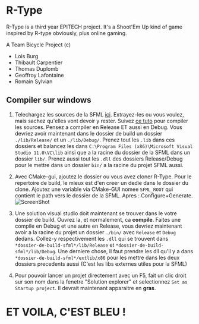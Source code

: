 R-Type
======

R-Type is a third year EPITECH project. It's a Shoot'Em Up kind of game inspired by R-type obviously, plus online gaming.

A Team Bicycle Project (c)
- Lois Burg
- Thibault Carpentier
- Thomas Duplomb
- Geoffroy Lafontaine
- Romain Sylvian

Compiler sur windows
--------------------

1. Telechargez les sources de la SFML [ici](https://github.com/LaurentGomila/SFML/tarball/master). Extrayez-les ou vous
voulez, mais sachez qu'elles vont devoir y rester.
Suivez [ce tuto](http://www.sfml-dev.org/tutorials/2.0/compile-with-cmake.php) pour compiler les sources. Pensez a
compiler en Release ET aussi en Debug. Vous devriez avoir maintenant dans le dossier de build un dossier `./lib/Release/`
et un `./lib/Debug/`. Prenez tout les `.lib` dans ces dossiers et balancez les dans 
`C:\Program Files (x86)\Microsoft Visual Studio 11.0\VC\lib` ainsi que a la racine du dossier de la SFML dans un dossier
`lib/`. Prenez aussi tout les `.dll` des dossiers Release/Debug pour le mettre dans un dossier `bin/` a la racine du projet
SFML aussi.

2. Avec CMake-gui, ajoutez le dossier ou vous avez cloner R-Type. Pour le repertoire de build, le mieux est d'en creer
un dedie dans le dossier du clone.
Ajoutez une variable via CMake-GUI nomee `SFML_ROOT` qui contient le path vers le dossier de la SFML. Apres : Configure+Generate.
![ScreenShot](https://github.com/tomahh/R-Type/raw/master/CMakeRType.png)

3. Une solution visual studio doit maintenant se trouver dans le votre dossier de build. Ouvrez la, et normalement, ca
**compile**. Faites une compile en Debug et une autre en Release, vous devriez maintenant avoir a la racine du projet un
dossier `./bin/` avec `Release` et `Debug` dedans. Collez-y respectivement les `.dll` qui se trouvent dans `*dossier-de-build-sfml*/lib/Release` et `*dossier-de-build-sfml*/lib/Debug`.
Une derniere chose, il faut prendre les dll qu'il y a dans `*dossier-de-build-sfml*/extlib/x86` pour les mettre dans les
deux dossiers precedents aussi (C'est les libs externes utiles pour la SFML)

4. Pour pouvoir lancer un projet directement avec un F5, fait un clic droit sur son nom dans la fenetre "Solution explorer"
et selectionnez `Set as Startup project`. Il devrait maintenant apparaitre en **gras**.

ET VOILA, C'EST BLEU !
======================
